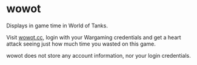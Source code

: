 # wowot

Displays in game time in World of Tanks.

Visit [wowot.cc](https://wowot.cc), login with your Wargaming credentials and get a heart attack seeing just how much time you wasted on this game.

wowot does not store any account information, nor your login credentials.
